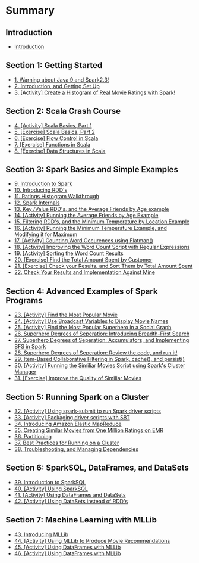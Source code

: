 # Summary

## Introduction

* [Introduction](README.md)

## Section 1: Getting Started

* [1. Warning about Java 9 and Spark2.3!](section-01/Section01-01.md)
* [2. Introduction, and Getting Set Up](section-01/Section01-02.md)
* [3. [Activity] Create a Histogram of Real Movie Ratings with Spark!](Section-01/Section01-03.md)

## Section 2: Scala Crash Course

* [4. [Activity] Scala Basics, Part 1](section-02/Section02-04.md)
* [5. [Exercise] Scala Basics, Part 2](section-02/Section02-05.md)
* [6. [Exercise] Flow Control in Scala](section-02/Section02-06.md)
* [7. [Exercise] Functions in Scala](section-02/Section02-07.md)
* [8. [Exercise] Data Structures in Scala](section-02/Section02-08.md)

## Section 3: Spark Basics and Simple Examples

* [9. Introduction to Spark](section-03/Section03-09.md)
* [10. Introducing RDD's](section-03/Section03-10.md)
* [11. Ratings Histogram Walkthrough](section-03/Section03-11.md)
* [12. Spark Internals](section-03/Section03-12.md)
* [13. Key /Value RDD's, and the Average Friends by Age example](section-03/Section03-13.md)
* [14. [Activity] Running the Average Friends by Age Example](section-03/Section03-14.md)
* [15. Filtering RDD's, and the Minimum Temperature by Location Example](section-03/Section03-15.md)
* [16. [Activity] Running the Minimum Temperature Example, and Modifying it for Maximum](section-03/Section03-16.md)
* [17. [Activity] Counting Word Occurences using Flatmap()](section-03/Section03-17.md)
* [18. [Activity] Improving the Word Count Script with Regular Expressions](section-03/Section03-18.md)
* [19. [Activity] Sorting the Word Count Results](section-03/Section03-19.md)
* [20. [Exercise] Find the Total Amount Spent by Customer](section-03/Section03-20.md)
* [21. [Exercise] Check your Results, and Sort Them by Total Amount Spent](section-03/Section03-21.md)
* [22. Check Your Results and Implementation Against Mine](section-03/Section03-22.md)

## Section 4: Advanced Examples of Spark Programs

* [23. [Activity] Find the Most Popular Movie](section-04/Section04-23.md)
* [24. [Activity] Use Broadcast Variables to Display Movie Names](section-04/Section04-24.md)
* [25. [Activity] Find the Most Popular Superhero in a Social Graph](section-04/Section04-25.md)
* [26. Superhero Degrees of Seperation: Introducing Breadth-First Search](section-04/Section04-26.md)
* [27. Superhero Degrees of Seperation: Accumulators, and Implementing BFS in Spark](section-04/Section04-27.md)
* [28. Superhero Degrees of Seperation: Review the code, and run it!](section-04/Section04-28.md)
* [29. Item-Based Collaborative Filtering in Spark, cache(), and persist()](section-04/Section04-29.md)
* [30. [Activity] Running the Similiar Movies Script using Spark's Cluster Manager](section-04/Section04-30.md)
* [31. [Exercise] Improve the Quality of Similiar Movies](section-04/Section04-31.md)

## Section 5: Running Spark on a Cluster

* [32. [Activity] Using spark-submit to run Spark driver scripts](section-05/Section05-32.md)
* [33. [Activity] Packaging driver scripts with SBT](section-05/Section05-33.md)
* [34. Introducing Amazon Elastic MapReduce](section-05/Section05-34.md)
* [35. Creating Similar Movies from One Million Ratings on EMR](section-05/Section05-35.md)
* [36. Partitioning](section-05/Section05-36.md)
* [37. Best Practices for Running on a Cluster](section-05/Section05-37.md)
* [38. Troubleshooting, and Managing Dependencies](section-05/Section05-38.md)

## Section 6: SparkSQL, DataFrames, and DataSets

* [39. Introduction to SparkSQL](section-06/Section06-39.md)
* [40. [Activity] Using SparkSQL](section-06/Section06-40.md)
* [41. [Activity] Using DataFrames and DataSets](section-06/Section06-41.md)
* [42. [Activity] Using DataSets instead of RDD's](section-06/Section06-42.md)

## Section 7: Machine Learning with MLLib

* [43. Introducing MLLib](section-07/Section07-43.md)
* [44. [Activity] Using MLLib to Produce Movie Recommendations](section-07/Section07-44.md)
* [45. [Activity] Using DataFrames with MLLib](section-07/Section07-45.md)
* [46. [Activity] Using DataFrames with MLLib](section-07/Section07-46.md)